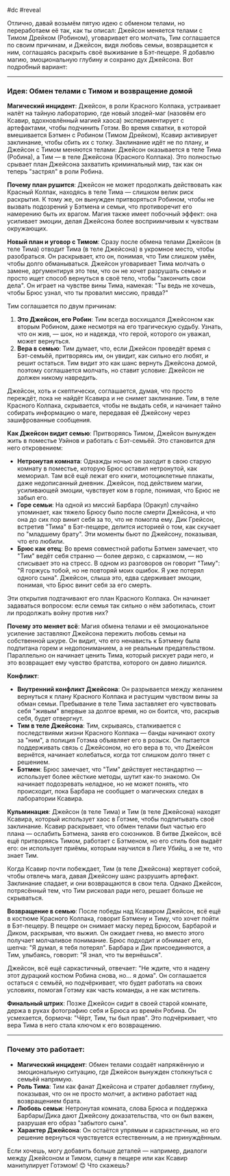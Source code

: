 #dc #reveal

Отлично, давай возьмём пятую идею с обменом телами, но переработаем её так, как ты описал: Джейсон меняется телами с Тимом Дрейком (Робином), уговаривает его молчать, Тим соглашается по своим причинам, и Джейсон, видя любовь семьи, возвращается к ним, соглашаясь раскрыть своё выживание в Бэт-пещере. Я добавлю магию, эмоциональную глубину и сохраню дух Джейсона. Вот подробный вариант:

---

### Идея: Обмен телами с Тимом и возвращение домой

**Магический инцидент**:
Джейсон, в роли Красного Колпака, устраивает налёт на тайную лабораторию, где новый злодей-маг (назовём его Ксавир, вдохновлённый магией хаоса) экспериментирует с артефактами, чтобы подчинить Готэм. Во время схватки, в которой вмешивается Бэтмен с Робином (Тимом Дрейком), Ксавир активирует заклинание, чтобы сбить их с толку. Заклинание идёт не по плану, и Джейсон с Тимом меняются телами: Джейсон оказывается в теле Тима (Робина), а Тим — в теле Джейсона (Красного Колпака). Это полностью срывает план Джейсона захватить криминальный мир, так как он теперь "застрял" в роли Робина.

**Почему план рушится**:
Джейсон не может продолжать действовать как Красный Колпак, находясь в теле Тима — слишком велик риск раскрытия. К тому же, он вынужден притворяться Робином, чтобы не вызвать подозрений у Бэтмена и семьи, что противоречит его намерению быть их врагом. Магия также имеет побочный эффект: она усиливает эмоции, делая Джейсона более восприимчивым к чувствам окружающих.

**Новый план и уговор с Тимом**:
Сразу после обмена телами Джейсон (в теле Тима) отводит Тима (в теле Джейсона) в укромное место, чтобы разобраться. Он раскрывает, кто он, понимая, что Тим слишком умён, чтобы долго обманываться. Джейсон уговаривает Тима молчать о замене, аргументируя это тем, что он не хочет разрушать семью и просто ищет способ вернуться в своё тело, чтобы "закончить свои дела". Он играет на чувстве вины Тима, намекая: "Ты ведь не хочешь, чтобы Брюс узнал, что ты провалил миссию, правда?"

Тим соглашается по двум причинам:
1. **Это Джейсон, его Робин**: Тим всегда восхищался Джейсоном как вторым Робином, даже несмотря на его трагическую судьбу. Узнать, что он жив, — шок, но и надежда, что герой, которого он уважал, может вернуться.
2. **Вера в семью**: Тим думает, что, если Джейсон проведёт время с Бэт-семьёй, притворяясь им, он увидит, как сильно его любят, и решит остаться. Тим видит это как шанс вернуть Джейсона домой, поэтому соглашается молчать, но ставит условие: Джейсон не должен никому навредить.

Джейсон, хоть и скептически, соглашается, думая, что просто переждёт, пока не найдёт Ксавира и не снимет заклинание. Тим, в теле Красного Колпака, скрывается, чтобы не выдать себя, и начинает тайно собирать информацию о маге, передавая её Джейсону через зашифрованные сообщения.

**Как Джейсон видит семью**:
Притворяясь Тимом, Джейсон вынужден жить в поместье Уэйнов и работать с Бэт-семьёй. Это становится для него откровением:
- **Нетронутая комната**: Однажды ночью он заходит в свою старую комнату в поместье, которую Брюс оставил нетронутой, как мемориал. Там всё ещё лежат его книги, мотоциклетные плакаты, даже недописанный дневник. Джейсон, под действием магии, усиливающей эмоции, чувствует ком в горле, понимая, что Брюс не забыл его.
- **Горе семьи**: На одной из миссий Барбара (Оракул) случайно упоминает, как тяжело Брюсу было после смерти Джейсона, и что она до сих пор винит себя за то, что не помогла ему. Дик Грейсон, встретив "Тима" в Бэт-пещере, делится историей о том, как скучает по "младшему брату". Эти моменты бьют по Джейсону, показывая, что его любили.
- **Брюс как отец**: Во время совместной работы Бэтмен замечает, что "Тим" ведёт себя странно — более дерзко, с сарказмом, — но списывает это на стресс. В одном из разговоров он говорит "Тиму": "Я горжусь тобой, но не повторяй моих ошибок. Я уже потерял одного сына". Джейсон, слыша это, едва сдерживает эмоции, понимая, что Брюс винит себя за его смерть.

Эти открытия подтачивают его план Красного Колпака. Он начинает задаваться вопросом: если семья так сильно о нём заботилась, стоит ли продолжать войну против них?

**Почему это меняет всё**:
Магия обмена телами и её эмоциональное усиление заставляют Джейсона пережить любовь семьи на собственной шкуре. Он видит, что его ненависть к Бэтмену была подпитана горем и недопониманием, а не реальным предательством. Параллельно он начинает ценить Тима, который рискует ради него, и это возвращает ему чувство братства, которого он давно лишился.

**Конфликт**:
- **Внутренний конфликт Джейсона**: Он разрывается между желанием вернуться к плану Красного Колпака и растущим чувством вины за обман семьи. Пребывание в теле Тима заставляет его чувствовать себя "живым" впервые за долгое время, но он боится, что, раскрыв себя, будет отвергнут.
- **Тим в теле Джейсона**: Тим, скрываясь, сталкивается с последствиями жизни Красного Колпака — банды начинают охоту за "ним", а полиция Готэма объявляет его в розыск. Он пытается поддерживать связь с Джейсоном, но его вера в то, что Джейсон вернётся, начинает колебаться, когда тот слишком долго тянет с решением.
- **Бэтмен**: Брюс замечает, что "Тим" действует нестандартно — использует более жёсткие методы, шутит как-то знакомо. Он начинает подозревать неладное, но не может понять, что происходит, пока Барбара не сообщает о магических следах в лаборатории Ксавира.

**Кульминация**:
Джейсон (в теле Тима) и Тим (в теле Джейсона) находят Ксавира, который использует хаос в Готэме, чтобы подпитывать своё заклинание. Ксавир раскрывает, что обмен телами был частью его плана — ослабить Бэтмена, заняв его союзников. В битве Джейсон, всё ещё притворяясь Тимом, работает с Бэтменом, но его стиль боя выдаёт его: он использует приёмы, которым научился в Лиге Убийц, а не те, что знает Тим.

Когда Ксавир почти побеждает, Тим (в теле Джейсона) жертвует собой, чтобы отвлечь мага, давая Джейсону шанс разрушить артефакт. Заклинание спадает, и они возвращаются в свои тела. Однако Джейсон, потрясённый тем, что Тим рисковал ради него, решает больше не скрываться.

**Возвращение в семью**:
После победы над Ксавиром Джейсон, всё ещё в костюме Красного Колпака, говорит Бэтмену и Тиму, что хочет пойти в Бэт-пещеру. В пещере он снимает маску перед Брюсом, Барбарой и Диком, раскрывая, что выжил. Он ожидает гнева, но вместо этого получает молчаливое понимание. Брюс подходит и обнимает его, шепча: "Я думал, я тебя потерял". Барбара и Дик присоединяются, а Тим, улыбаясь, говорит: "Я знал, что ты вернёшься".

Джейсон, всё ещё саркастичный, отвечает: "Не ждите, что я надену этот дурацкий костюм Робина снова, но… я дома". Он соглашается остаться с семьёй, но подчёркивает, что будет работать на своих условиях, помогая Готэму как часть команды, а не как мститель.

**Финальный штрих**:
Позже Джейсон сидит в своей старой комнате, держа в руках фотографию себя и Брюса из времён Робина. Он усмехается, бормоча: "Чёрт, Тим, ты был прав". Это подчёркивает, что вера Тима в него стала ключом к его возвращению.

---

### Почему это работает:
- **Магический инцидент**: Обмен телами создаёт напряжённую и эмоциональную ситуацию, где Джейсон вынужден столкнуться с семьёй напрямую.
- **Роль Тима**: Тим как фанат Джейсона и стратег добавляет глубину, показывая, что он не просто молчит, а активно работает над возвращением брата.
- **Любовь семьи**: Нетронутая комната, слова Брюса и поддержка Барбары/Дика дают Джейсону доказательства, что он был важен, разрушая его образ "забытого сына".
- **Характер Джейсона**: Он остаётся упрямым и саркастичным, но его решение вернуться чувствуется естественным, а не принуждённым.

Если хочешь, могу добавить больше деталей — например, диалоги между Джейсоном и Тимом, сцену в пещере или как Ксавир манипулирует Готэмом! 😊 Что скажешь?

